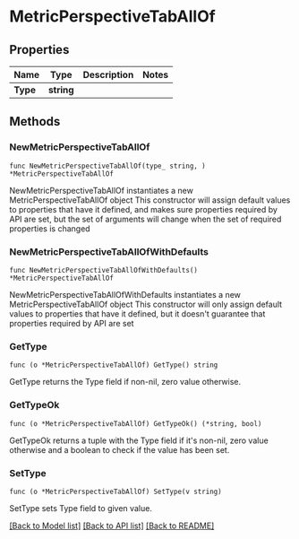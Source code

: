 # MetricPerspectiveTabAllOf

## Properties

Name | Type | Description | Notes
------------ | ------------- | ------------- | -------------
**Type** | **string** |  | 

## Methods

### NewMetricPerspectiveTabAllOf

`func NewMetricPerspectiveTabAllOf(type_ string, ) *MetricPerspectiveTabAllOf`

NewMetricPerspectiveTabAllOf instantiates a new MetricPerspectiveTabAllOf object
This constructor will assign default values to properties that have it defined,
and makes sure properties required by API are set, but the set of arguments
will change when the set of required properties is changed

### NewMetricPerspectiveTabAllOfWithDefaults

`func NewMetricPerspectiveTabAllOfWithDefaults() *MetricPerspectiveTabAllOf`

NewMetricPerspectiveTabAllOfWithDefaults instantiates a new MetricPerspectiveTabAllOf object
This constructor will only assign default values to properties that have it defined,
but it doesn't guarantee that properties required by API are set

### GetType

`func (o *MetricPerspectiveTabAllOf) GetType() string`

GetType returns the Type field if non-nil, zero value otherwise.

### GetTypeOk

`func (o *MetricPerspectiveTabAllOf) GetTypeOk() (*string, bool)`

GetTypeOk returns a tuple with the Type field if it's non-nil, zero value otherwise
and a boolean to check if the value has been set.

### SetType

`func (o *MetricPerspectiveTabAllOf) SetType(v string)`

SetType sets Type field to given value.



[[Back to Model list]](../README.md#documentation-for-models) [[Back to API list]](../README.md#documentation-for-api-endpoints) [[Back to README]](../README.md)


